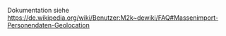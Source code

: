 Dokumentation siehe
https://de.wikipedia.org/wiki/Benutzer:M2k~dewiki/FAQ#Massenimport-Personendaten-Geolocation
